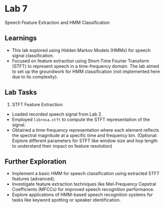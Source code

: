 
# Lab 7

Speech Feature Extraction and HMM Classification

## Learnings
- This lab explored using Hidden Markov Models (HMMs) for speech signal classification.
- Focused on feature extraction using Short-Time Fourier Transform (STFT) to represent speech in a time-frequency domain.
The lab aimed to set up the groundwork for HMM classification (not implemented here due to its complexity).

## Lab Tasks
1. STFT Feature Extraction:

- Loaded recorded speech signal from Lab 2.
- Employed `librosa.stft` to compute the STFT representation of the signal.
- Obtained a time-frequency representation where each element reflects the spectral magnitude at a specific time and frequency bin.
(Optional: Explore different parameters for STFT like window size and hop length to understand their impact on feature resolution)
## Further Exploration

 - Implement a basic HMM for speech classification using extracted STFT features (advanced).
- Investigate feature extraction techniques like Mel-Frequency Cepstral Coefficients (MFCCs) for improved speech recognition performance.
- Explore applications of HMM-based speech recognition systems for tasks like keyword spotting or speaker identification.